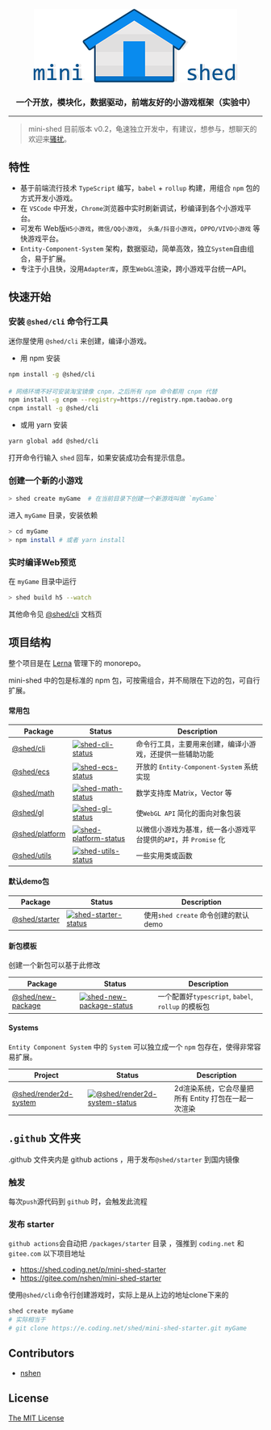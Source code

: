 


<p align="center"><img width="404" src="logo.png" alt="mini-shed 小游戏，小框架"></a></p>
<h3 align="center">一个开放，模块化，数据驱动，前端友好的小游戏框架（实验中）</h3> 

---
 

> mini-shed 目前版本 v0.2，龟速独立开发中，有建议，想参与，想聊天的欢迎来[骚扰](https://nshen.net/about)。

## 特性

- 基于前端流行技术 `TypeScript` 编写，`babel` + `rollup` 构建，用组合 `npm` 包的方式开发小游戏。
- 在 `VSCode` 中开发，`Chrome`浏览器中实时刷新调试，秒编译到各个小游戏平台。
- 可发布 Web版`H5小游戏`，`微信/QQ小游戏`， `头条/抖音小游戏`，`OPPO/VIVO小游戏` 等快游戏平台。
- `Entity-Component-System` 架构，数据驱动，简单高效，独立`System`自由组合，易于扩展。
- 专注于小且快，没用`Adapter库`，原生`WebGL`渲染，跨小游戏平台统一API。

## 快速开始

### 安装 `@shed/cli` 命令行工具

迷你屋使用 `@shed/cli` 来创建，编译小游戏。

- 用 npm 安装

```bash
npm install -g @shed/cli

# 网络环境不好可安装淘宝镜像 cnpm，之后所有 npm 命令都用 cnpm 代替
npm install -g cnpm --registry=https://registry.npm.taobao.org
cnpm install -g @shed/cli
```

- 或用 yarn 安装

```bash
yarn global add @shed/cli
```

打开命令行输入 `shed` 回车，如果安装成功会有提示信息。

### 创建一个新的小游戏

```bash
> shed create myGame  # 在当前目录下创建一个新游戏叫做 `myGame`
```
进入 `myGame` 目录，安装依赖

```bash
> cd myGame
> npm install # 或者 yarn install 
```

### 实时编译Web预览

在 `myGame` 目录中运行

```bash
> shed build h5 --watch
```

其他命令见 [@shed/cli](./packages/cli) 文档页

## 项目结构

整个项目是在 [Lerna](https://lerna.js.org/) 管理下的 monorepo。

mini-shed 中的包是标准的 npm 包，可按需组合，并不局限在下边的包，可自行扩展。

#### 常用包

| Package | Status | Description |
|---------|--------|-------------|
| [@shed/cli]      | [![shed-cli-status]][@shed/cli-package]   | 命令行工具，主要用来创建，编译小游戏，还提供一些辅助功能 |
| [@shed/ecs]      | [![shed-ecs-status]][@shed/ecs-package]   | 开放的 `Entity-Component-System` 系统实现 |
| [@shed/math]     | [![shed-math-status]][@shed/math-package] | 数学支持库 Matrix，Vector 等|
| [@shed/gl]       | [![shed-gl-status]][@shed/gl-package]     | 使`WebGL API` 简化的面向对象包装 |
| [@shed/platform] | [![shed-platform-status]][@shed/platform-package] | 以微信小游戏为基准，统一各小游戏平台提供的`API`，并 `Promise` 化 |
| [@shed/utils]    | [![shed-utils-status]][@shed/utils-package] |  一些实用类或函数 |

#### 默认demo包

| Package | Status | Description |
|---------|--------|-------------|
| [@shed/starter]  | [![shed-starter-status]][@shed/starter-package] | 使用`shed create` 命令创建的默认demo |


#### 新包模板

创建一个新包可以基于此修改

| Package | Status | Description |
|---------|--------|-------------|
| [@shed/new-package]  | [![shed-new-package-status]][@shed/new-package-package] | 一个配置好`typescript`, `babel`, `rollup` 的模板包 |

#### Systems

`Entity Component System` 中的 `System` 可以独立成一个 `npm` 包存在，使得非常容易扩展。

| Project | Status | Description |
|---------|--------|-------------|
| [@shed/render2d-system]      | [![@shed/render2d-system-status]][@shed/render2d-system-package]   | 2d渲染系统，它会尽量把所有 Entity 打包在一起一次渲染 |


[@shed/render2d-system]: ./packages/render2d-system
[@shed/render2d-system-status]: https://img.shields.io/npm/v/@shed/render2d-system.svg
[@shed/render2d-system-package]: https://www.npmjs.com/package/@shed/render2d-system


[@shed/cli]: ./packages/cli
[@shed/ecs]: ./packages/ecs
[@shed/math]: ./packages/math
[@shed/gl]: ./packages/gl
[@shed/platform]: ./packages/platform
[@shed/utils]: ./packages/utils
[@shed/starter]: ./packages/starter
[@shed/new-package]: ./packages/new-package

[shed-cli-status]: https://img.shields.io/npm/v/@shed/cli.svg
[shed-ecs-status]: https://img.shields.io/npm/v/@shed/ecs.svg
[shed-math-status]: https://img.shields.io/npm/v/@shed/math.svg
[shed-gl-status]: https://img.shields.io/npm/v/@shed/gl.svg
[shed-platform-status]: https://img.shields.io/npm/v/@shed/platform.svg
[shed-utils-status]: https://img.shields.io/npm/v/@shed/utils.svg
[shed-starter-status]: https://img.shields.io/npm/v/@shed/starter.svg
[shed-new-package-status]: https://img.shields.io/npm/v/@shed/new-package.svg

[@shed/cli-package]: https://www.npmjs.com/package/@shed/cli
[@shed/ecs-package]: https://www.npmjs.com/package/@shed/ecs
[@shed/math-package]: https://www.npmjs.com/package/@shed/math
[@shed/gl-package]: https://www.npmjs.com/package/@shed/gl
[@shed/platform-package]: https://www.npmjs.com/package/@shed/platform
[@shed/utils-package]: https://www.npmjs.com/package/@shed/utils
[@shed/starter-package]: https://www.npmjs.com/package/@shed/starter
[@shed/new-package-package]: https://www.npmjs.com/package/@shed/new-package



## `.github` 文件夹

.github 文件夹内是 github actions ，用于发布`@shed/starter` 到国内镜像

### 触发

每次`push`源代码到 `github` 时，会触发此流程

### 发布 starter 

`github actions`会自动把 `/packages/starter` 目录 ，强推到 `coding.net` 和 `gitee.com` 以下项目地址

- https://shed.coding.net/p/mini-shed-starter
- https://gitee.com/nshen/mini-shed-starter

使用`@shed/cli`命令行创建游戏时，实际上是从上边的地址clone下来的

```bash
shed create myGame 
# 实际相当于 
# git clone https://e.coding.net/shed/mini-shed-starter.git myGame
```

## Contributors

* [nshen](https://github.com/nshen)

## License

[The MIT License](http://opensource.org/licenses/MIT)
